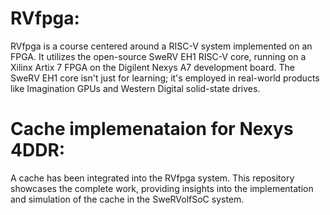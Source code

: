 # RVfpga:
RVfpga is a course centered around a RISC-V system implemented on an FPGA. It utilizes the open-source SweRV EH1 RISC-V core, running on a Xilinx Artix 7 FPGA on the Digilent Nexys A7 development board. The SweRV EH1 core isn't just for learning; it's employed in real-world products like Imagination GPUs and Western Digital solid-state drives.

# Cache implemenataion for Nexys 4DDR:

A cache has been integrated into the RVfpga system. This repository showcases the complete work, providing insights into the implementation and simulation of the cache in the SweRVolfSoC system.